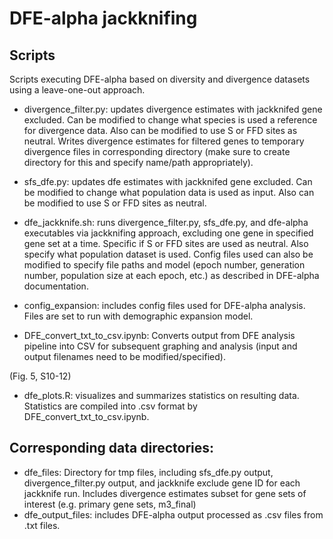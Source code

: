 # DFE-alpha jackknifing
## Scripts
Scripts executing DFE-alpha based on diversity and divergence datasets using a leave-one-out approach. 

- divergence_filter.py: updates divergence estimates with jackknifed gene excluded. Can be modified to change what species is used a reference for divergence data. Also can be modified to use S or FFD sites as neutral. Writes divergence estimates for filtered genes to temporary divergence files in corresponding directory (make sure to create directory for this and specify name/path appropriately).

- sfs_dfe.py: updates dfe estimates with jackknifed gene excluded. Can be modified to change what population data is used as input. Also can be modified to use S or FFD sites as neutral.  

- dfe_jackknife.sh: runs divergence_filter.py, sfs_dfe.py, and dfe-alpha executables via jackknifing approach, excluding one gene in specified gene set at a time. Specific if S or FFD sites are used as neutral. Also specify what population dataset is used. Config files used can also be modified to specify file paths and model (epoch number, generation number, population size at each epoch, etc.) as described in DFE-alpha documentation. 

- config_expansion: includes config files used for DFE-alpha analysis. Files are set to run with demographic expansion model. 

- DFE_convert_txt_to_csv.ipynb: Converts output from DFE analysis pipeline into CSV for subsequent graphing and analysis (input and output filenames need to be modified/specified). 

(Fig. 5, S10-12)
- dfe_plots.R: visualizes and summarizes statistics on resulting data. Statistics are compiled into .csv format by DFE_convert_txt_to_csv.ipynb. 

## Corresponding data directories:
- dfe_files: Directory for tmp files, including sfs_dfe.py output, divergence_filter.py output, and jackknife exclude gene ID for each jackknife run. Includes divergence estimates subset for gene sets of interest (e.g. primary gene sets, m3_final)
- dfe_output_files: includes DFE-alpha output processed as .csv files from .txt files. 

